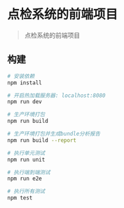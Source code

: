 # 点检系统的前端项目

> 点检系统的前端项目

## 构建

``` bash
# 安装依赖
npm install

# 开启热加载服务器: localhost:8080
npm run dev

# 生产环境打包
npm run build

# 生产环境打包并生成bundle分析报告
npm run build --report

# 执行单元测试
npm run unit

# 执行端到端测试
npm run e2e

# 执行所有测试
npm test
```
